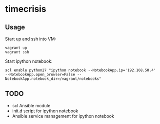# timecrisis

## Usage

Start up and ssh into VM:

    vagrant up
    vagrant ssh

Start ipython notebook:

    scl enable python27 "ipython notebook --NotebookApp.ip='192.168.50.4' --NotebookApp.open_browser=False --NotebookApp.notebook_dir=/vagrant/notebooks"

## TODO

- scl Ansible module
- init.d script for ipython notebook
- Ansible service management for ipython notebook
